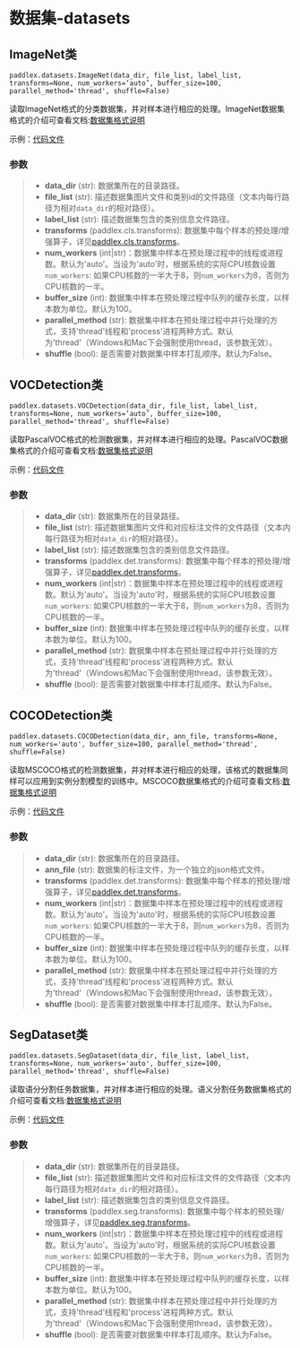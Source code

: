 # 数据集-datasets

## ImageNet类
```
paddlex.datasets.ImageNet(data_dir, file_list, label_list, transforms=None, num_workers=‘auto’, buffer_size=100, parallel_method='thread', shuffle=False)
```
读取ImageNet格式的分类数据集，并对样本进行相应的处理。ImageNet数据集格式的介绍可查看文档:[数据集格式说明](../datasets.md)  

示例：[代码文件](http://gitlab.baidu.com/Paddle/PaddleX/blob/develop/tutorials/train/classification/mobilenetv2.py#L25)

### 参数

> * **data_dir** (str): 数据集所在的目录路径。  
> * **file_list** (str): 描述数据集图片文件和类别id的文件路径（文本内每行路径为相对`data_dir`的相对路径）。  
> * **label_list** (str): 描述数据集包含的类别信息文件路径。  
> * **transforms** (paddlex.cls.transforms): 数据集中每个样本的预处理/增强算子，详见[paddlex.cls.transforms](./transforms/cls_transforms.md)。  
> * **num_workers** (int|str)：数据集中样本在预处理过程中的线程或进程数。默认为'auto'。当设为'auto'时，根据系统的实际CPU核数设置`num_workers`: 如果CPU核数的一半大于8，则`num_workers`为8，否则为CPU核数的一半。  
> * **buffer_size** (int): 数据集中样本在预处理过程中队列的缓存长度，以样本数为单位。默认为100。  
> * **parallel_method** (str): 数据集中样本在预处理过程中并行处理的方式，支持'thread'线程和'process'进程两种方式。默认为'thread'（Windows和Mac下会强制使用thread，该参数无效）。  
> * **shuffle** (bool): 是否需要对数据集中样本打乱顺序。默认为False。  

## VOCDetection类

```
paddlex.datasets.VOCDetection(data_dir, file_list, label_list, transforms=None, num_workers=‘auto’, buffer_size=100, parallel_method='thread', shuffle=False)
```

读取PascalVOC格式的检测数据集，并对样本进行相应的处理。PascalVOC数据集格式的介绍可查看文档:[数据集格式说明](../datasets.md)  

示例：[代码文件](http://gitlab.baidu.com/Paddle/PaddleX/blob/develop/tutorials/train/detection/yolov3_mobilenetv1.py#L29)

### 参数

> * **data_dir** (str): 数据集所在的目录路径。  
> * **file_list** (str): 描述数据集图片文件和对应标注文件的文件路径（文本内每行路径为相对`data_dir`的相对路径）。
> * **label_list** (str): 描述数据集包含的类别信息文件路径。  
> * **transforms** (paddlex.det.transforms): 数据集中每个样本的预处理/增强算子，详见[paddlex.det.transforms](./transforms/det_transforms.md)。  
> * **num_workers** (int|str)：数据集中样本在预处理过程中的线程或进程数。默认为'auto'。当设为'auto'时，根据系统的实际CPU核数设置`num_workers`: 如果CPU核数的一半大于8，则`num_workers`为8，否则为CPU核数的一半。
> * **buffer_size** (int): 数据集中样本在预处理过程中队列的缓存长度，以样本数为单位。默认为100。  
> * **parallel_method** (str): 数据集中样本在预处理过程中并行处理的方式，支持'thread'线程和'process'进程两种方式。默认为'thread'（Windows和Mac下会强制使用thread，该参数无效）。  
> * **shuffle** (bool): 是否需要对数据集中样本打乱顺序。默认为False。  

## COCODetection类

```
paddlex.datasets.COCODetection(data_dir, ann_file, transforms=None, num_workers='auto', buffer_size=100, parallel_method='thread', shuffle=False)
```

读取MSCOCO格式的检测数据集，并对样本进行相应的处理，该格式的数据集同样可以应用到实例分割模型的训练中。MSCOCO数据集格式的介绍可查看文档:[数据集格式说明](../datasets.md)  

示例：[代码文件](http://gitlab.baidu.com/Paddle/PaddleX/blob/develop/tutorials/train/detection/mask_rcnn_r50_fpn.py#L27)

### 参数

> * **data_dir** (str): 数据集所在的目录路径。  
> * **ann_file** (str): 数据集的标注文件，为一个独立的json格式文件。
> * **transforms** (paddlex.det.transforms): 数据集中每个样本的预处理/增强算子，详见[paddlex.det.transforms](./transforms/det_transforms.md)。  
> * **num_workers** (int|str)：数据集中样本在预处理过程中的线程或进程数。默认为'auto'。当设为'auto'时，根据系统的实际CPU核数设置`num_workers`: 如果CPU核数的一半大于8，则`num_workers`为8，否则为CPU核数的一半。  
> * **buffer_size** (int): 数据集中样本在预处理过程中队列的缓存长度，以样本数为单位。默认为100。  
> * **parallel_method** (str): 数据集中样本在预处理过程中并行处理的方式，支持'thread'线程和'process'进程两种方式。默认为'thread'（Windows和Mac下会强制使用thread，该参数无效）。  
> * **shuffle** (bool): 是否需要对数据集中样本打乱顺序。默认为False。  

## SegDataset类

```
paddlex.datasets.SegDataset(data_dir, file_list, label_list, transforms=None, num_workers='auto', buffer_size=100, parallel_method='thread', shuffle=False)
```

读取语分分割任务数据集，并对样本进行相应的处理。语义分割任务数据集格式的介绍可查看文档:[数据集格式说明](../datasets.md)  

示例：[代码文件](http://gitlab.baidu.com/Paddle/PaddleX/blob/develop/tutorials/train/segmentation/unet.py#L27)

### 参数

> * **data_dir** (str): 数据集所在的目录路径。  
> * **file_list** (str): 描述数据集图片文件和对应标注文件的文件路径（文本内每行路径为相对`data_dir`的相对路径）。
> * **label_list** (str): 描述数据集包含的类别信息文件路径。  
> * **transforms** (paddlex.seg.transforms): 数据集中每个样本的预处理/增强算子，详见[paddlex.seg.transforms](./transforms/seg_transforms.md)。  
> * **num_workers** (int|str)：数据集中样本在预处理过程中的线程或进程数。默认为'auto'。当设为'auto'时，根据系统的实际CPU核数设置`num_workers`: 如果CPU核数的一半大于8，则`num_workers`为8，否则为CPU核数的一半。
> * **buffer_size** (int): 数据集中样本在预处理过程中队列的缓存长度，以样本数为单位。默认为100。  
> * **parallel_method** (str): 数据集中样本在预处理过程中并行处理的方式，支持'thread'线程和'process'进程两种方式。默认为'thread'（Windows和Mac下会强制使用thread，该参数无效）。  
> * **shuffle** (bool): 是否需要对数据集中样本打乱顺序。默认为False。  
